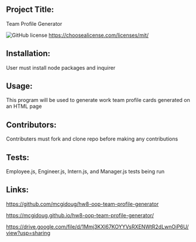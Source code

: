 ## Project Title:

Team Profile Generator

![GitHub license](https://img.shields.io/github/license/Naereen/StrapDown.js.svg)
https://choosealicense.com/licenses/mit/

## Installation:

User must install node packages and inquirer

## Usage:

This program will be used to generate work team profile cards generated on an HTML page

## Contributors:

Contributers must fork and clone repo before making any contributions

## Tests:

Employee.js, Engineer.js, Intern.js, and Manager.js tests being run

## Links:

https://github.com/mcgidoug/hw8-oop-team-profile-generator

https://mcgidoug.github.io/hw8-oop-team-profile-generator/

https://drive.google.com/file/d/1Mmj3KXl67KOYYVsRXENWtR2dLwnOiP6U/view?usp=sharing
